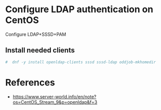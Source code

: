 # Configure LDAP authentication on CentOS
Configure LDAP+SSSD+PAM
## Install needed clients
```bash
#  dnf -y install openldap-clients sssd sssd-ldap oddjob-mkhomedir 
```


# References
* https://www.server-world.info/en/note?os=CentOS_Stream_9&p=openldap&f=3

